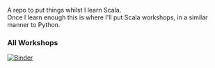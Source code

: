 A repo to put things whilst I learn Scala. <br>
Once I learn enough this is where I'll put Scala workshops, in a similar manner to Python.


### All Workshops
[![Binder](https://mybinder.org/badge_logo.svg)](https://mybinder.org/v2/gh/DanielTemesgen/scala-workshops/master?urlpath=lab)
